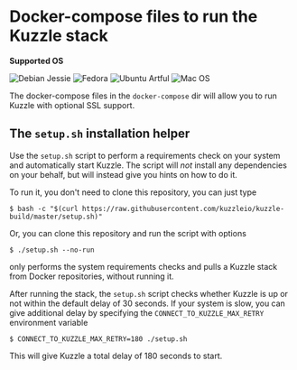 # Docker-compose files to run the Kuzzle stack

**Supported OS**

![Debian Jessie](https://kuzzleio.github.io/setup-script/debian-jessie.svg) ![Fedora](https://kuzzleio.github.io/setup-script/fedora.svg) ![Ubuntu Artful](https://kuzzleio.github.io/setup-script/ubuntu-artful.svg) ![Mac OS](https://kuzzleio.github.io/setup-script/osx.svg)

The docker-compose files in the `docker-compose` dir will allow you to run Kuzzle with optional SSL support.

## The `setup.sh` installation helper

Use the `setup.sh` script to perform a requirements check on your system and automatically start Kuzzle.
The script will _not_ install any dependencies on your behalf, but will instead give you hints on how to do it.

To run it, you don't need to clone this repository, you can just type

```
$ bash -c "$(curl https://raw.githubusercontent.com/kuzzleio/kuzzle-build/master/setup.sh)"
```

Or, you can clone this repository and run the script with options

```
$ ./setup.sh --no-run
```

only performs the system requirements checks and pulls a Kuzzle stack from Docker repositories, without running it.

After running the stack, the `setup.sh` script checks whether Kuzzle is up or not within the default delay of 30 seconds. If your system is slow, you can give additional delay by specifying the `CONNECT_TO_KUZZLE_MAX_RETRY` environment variable

```
$ CONNECT_TO_KUZZLE_MAX_RETRY=180 ./setup.sh
```

This will give Kuzzle a total delay of 180 seconds to start.
